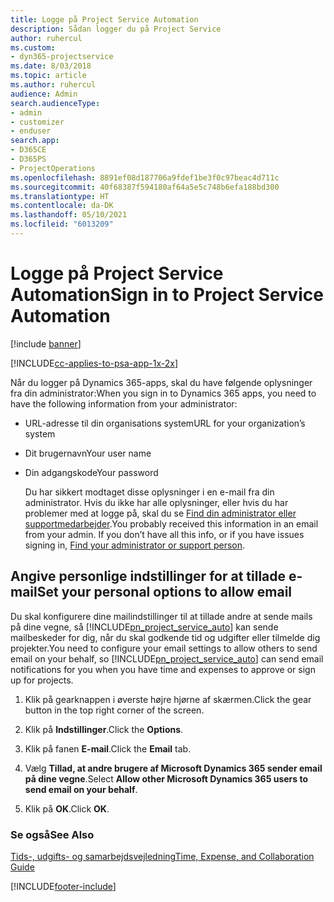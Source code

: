```yaml
---
title: Logge på Project Service Automation
description: Sådan logger du på Project Service
author: ruhercul
ms.custom:
- dyn365-projectservice
ms.date: 8/03/2018
ms.topic: article
ms.author: ruhercul
audience: Admin
search.audienceType:
- admin
- customizer
- enduser
search.app:
- D365CE
- D365PS
- ProjectOperations
ms.openlocfilehash: 8891ef08d187706a9fdef1be3f0c97beac4d711c
ms.sourcegitcommit: 40f68387f594180af64a5e5c748b6efa188bd300
ms.translationtype: HT
ms.contentlocale: da-DK
ms.lasthandoff: 05/10/2021
ms.locfileid: "6013209"
---
```

# <a name="sign-in-to-project-service-automation"></a><span data-ttu-id="41053-103">Logge på Project Service Automation</span><span class="sxs-lookup"><span data-stu-id="41053-103">Sign in to Project Service Automation</span></span>

[!include [banner](../includes/psa-now-project-operations.md)]

[!INCLUDE[cc-applies-to-psa-app-1x-2x](../includes/cc-applies-to-psa-app-1x-2x.md)]

<span data-ttu-id="41053-104">Når du logger på Dynamics 365-apps, skal du have følgende oplysninger fra din administrator:</span><span class="sxs-lookup"><span data-stu-id="41053-104">When you sign in to Dynamics 365 apps, you need to have the following information from your administrator:</span></span>  
  
- <span data-ttu-id="41053-105">URL-adresse til din organisations system</span><span class="sxs-lookup"><span data-stu-id="41053-105">URL for your organization’s system</span></span>  
  
- <span data-ttu-id="41053-106">Dit brugernavn</span><span class="sxs-lookup"><span data-stu-id="41053-106">Your user name</span></span>  
  
- <span data-ttu-id="41053-107">Din adgangskode</span><span class="sxs-lookup"><span data-stu-id="41053-107">Your password</span></span>  
  
  <span data-ttu-id="41053-108">Du har sikkert modtaget disse oplysninger i en e-mail fra din administrator. Hvis du ikke har alle oplysninger, eller hvis du har problemer med at logge på, skal du se [Find din administrator eller supportmedarbejder](/dynamics365/customerengagement/on-premises/basics/find-administrator-support).</span><span class="sxs-lookup"><span data-stu-id="41053-108">You probably received this information in an email from your admin. If you don’t have all this info, or if you have issues signing in, [Find your administrator or support person](/dynamics365/customerengagement/on-premises/basics/find-administrator-support).</span></span>  
  
## <a name="set-your-personal-options-to-allow-email"></a><span data-ttu-id="41053-109">Angive personlige indstillinger for at tillade e-mail</span><span class="sxs-lookup"><span data-stu-id="41053-109">Set your personal options to allow email</span></span>  
 <span data-ttu-id="41053-110">Du skal konfigurere dine mailindstillinger til at tillade andre at sende mails på dine vegne, så [!INCLUDE[pn_project_service_auto](../includes/pn-project-service-auto.md)] kan sende mailbeskeder for dig, når du skal godkende tid og udgifter eller tilmelde dig projekter.</span><span class="sxs-lookup"><span data-stu-id="41053-110">You need to configure your email settings to allow others to send email on your behalf, so [!INCLUDE[pn_project_service_auto](../includes/pn-project-service-auto.md)] can send email notifications for you when you have time and expenses to approve or sign up for projects.</span></span>  
  
1.  <span data-ttu-id="41053-111">Klik på gearknappen i øverste højre hjørne af skærmen.</span><span class="sxs-lookup"><span data-stu-id="41053-111">Click the gear button in the top right corner of the screen.</span></span>  
  
2.  <span data-ttu-id="41053-112">Klik på **Indstillinger**.</span><span class="sxs-lookup"><span data-stu-id="41053-112">Click the **Options**.</span></span>  
  
3.  <span data-ttu-id="41053-113">Klik på fanen **E-mail**.</span><span class="sxs-lookup"><span data-stu-id="41053-113">Click the **Email** tab.</span></span>  
  
4.  <span data-ttu-id="41053-114">Vælg **Tillad, at andre brugere af Microsoft Dynamics 365 sender email på dine vegne**.</span><span class="sxs-lookup"><span data-stu-id="41053-114">Select **Allow other Microsoft Dynamics 365 users to send email on your behalf**.</span></span>  
  
5.  <span data-ttu-id="41053-115">Klik på **OK**.</span><span class="sxs-lookup"><span data-stu-id="41053-115">Click **OK**.</span></span>  
  
### <a name="see-also"></a><span data-ttu-id="41053-116">Se også</span><span class="sxs-lookup"><span data-stu-id="41053-116">See Also</span></span>  
 [<span data-ttu-id="41053-117">Tids-, udgifts- og samarbejdsvejledning</span><span class="sxs-lookup"><span data-stu-id="41053-117">Time, Expense, and Collaboration Guide</span></span>](../psa/time-expense-collaboration-guide.md)


[!INCLUDE[footer-include](../includes/footer-banner.md)]